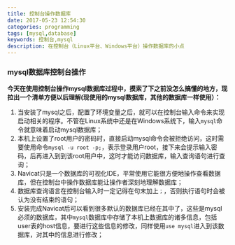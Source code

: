 ```yaml
---
title: 控制台操作数据库
date: 2017-05-23 12:54:30
categories: programming
tags: [mysql,database]
keywords: 控制台,mysql
description: 在控制台（Linux平台、Windows平台）操作数据库的小点
---
```

### mysql数据库控制台操作 ###
**今天在使用控制台操作mysql数据库过程中，摸索了下之前没怎么搞懂的地方，现拉出一个清单方便以后理解(现使用的mysql数据库，其他的数据库一样使用）：**
1. 当安装了mysql之后，配置了环境变量之后，就可以在控制台输入命令来实现启动相关的程序。不管在Linux系统中还是在Windows系统下，输入`mysql`命令就意味着启动mysql数据库；
2. 本机上设置了root用户的密码时，直接启动mysql命令会被拒绝访问，这时需要使用命令`mysql -u root -p;`，表示登录用户root，接下来会提示输入密码，后再进入到到该root用户中，这时才能访问数据库，输入查询语句进行查询；
3. Navicat只是一个数据库的可视化IDE，平常使用它能很方便地操作查看数据库，但在控制台中操作数据库能让操作者深刻地理解数据库；
4. 数据库查询语言在控制台输入时一定记得在句末加上`；`，否则执行语句时会被认为没有结束的语句；
5. 安装完成Navicat后可以看到很多默认的数据库已经在其中了，这些是mysql必须的数据库，其中`mysql`数据库中存储了本机上数据库的诸多信息，包括user表的host信息，要进行这些信息的修改，同样使用`use mysql`进入到该数据库，对其中的信息进行修改；